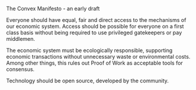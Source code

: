 The Convex Manifesto - an early draft



Everyone should have equal, fair and direct access to the mechanisms of our economic system. Access should be possible for everyone on a first class basis without being required to use privileged gatekeepers or pay middlemen.

The economic system must be ecologically responsible, supporting economic transactions without unnecessary waste or environmental costs. Among other things, this rules out Proof of Work as acceptable tools for consensus.

Technology should be open source, developed by the community.


